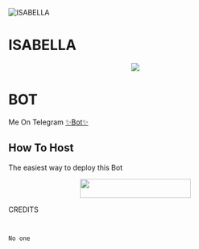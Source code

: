 ![ISABELLA](https://telegra.ph/file/185acd309c18e69af991a.jpg)
# ISABELLA

<p align="center">
  <img src="https://telegra.ph/file/e10cffc0fb14d00be10fb.mp4">
</p>

# BOT
Me On Telegram [✨Bot✨](https://t.me/rosebakthan)

## How To Host
The easiest way to deploy this Bot
<p align="center"><a href="https://heroku.com/deploy?template=https://github.com/kidiloskahyper45/colne_me"> <img src="https://img.shields.io/badge/Deploy%20To%20Heroku-black?style=for-the-badge&logo=heroku" width="220" height="38.45"/></a></p>
 
CREDITS
```


No one


```
